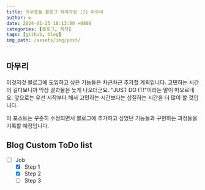 ```yaml
---
title: 좌우충돌 블로그 제작과정 [7] 마무리
author: w
date: 2024-01-25 18:13:00 +0800
categories: [블로그, 제작]
tags: [github, blog]
img_path: /assets/img/post/
---
```


## 마무리

이것저것 블로그에 도입하고 싶은 기능들은 차근차근 추가할 계획입니다.
고민하는 시간이 길다보니까 막상 결과물은 늦게 나오더군요.
"JUST DO IT!"이라는 말이 떠오르네요.
앞으로는 우선 시작부터 해서 고민하는 시간보다는 삽질하는 시간을 더 많이 할 것입니다.

이 포스트는 꾸준히 수정되면서 블로그에 추가하고 싶었던 기능들과
구현하는 과정들을 기록할 예정입니다.

## Blog Custom ToDo list

- [ ] Job
  - [x] Step 1
  - [x] Step 2
  - [ ] Step 3
